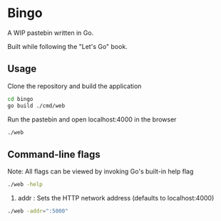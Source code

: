 # Bingo

A WIP pastebin written in Go.

Built while following the "Let's Go" book.

## Usage

Clone the repository and build the application

```bash
cd bingo
go build ./cmd/web
```

Run the pastebin and open localhost:4000 in the browser

```bash
./web
```

## Command-line flags

Note: All flags can be viewed by invoking Go's built-in help flag

```bash
./web -help
```

1. addr : Sets the HTTP network address (defaults to localhost:4000)

```bash
./web -addr=":5000"
```

